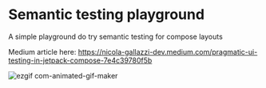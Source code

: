 # Semantic testing playground
A simple playground do try semantic testing for compose layouts

Medium article here: https://nicola-gallazzi-dev.medium.com/pragmatic-ui-testing-in-jetpack-compose-7e4c39780f5b


![ezgif com-animated-gif-maker](https://github.com/ngallazzi/semantictestingplayground/assets/7433125/6d5fafa4-7b1f-423e-91e9-a0bbe2c4c1e0)
